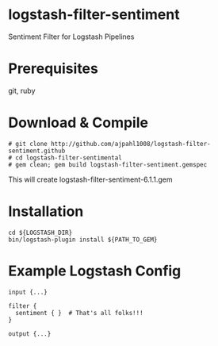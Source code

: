 # logstash-filter-sentiment
Sentiment Filter for Logstash Pipelines

# Prerequisites
git, ruby

# Download & Compile
```
# git clone http://github.com/ajpahl1008/logstash-filter-sentiment.github
# cd logstash-filter-sentimental
# gem clean; gem build logstash-filter-sentiment.gemspec
```
This will create logstash-filter-sentiment-6.1.1.gem

# Installation
```
cd ${LOGSTASH_DIR}
bin/logstash-plugin install ${PATH_TO_GEM}
```

# Example Logstash Config
```
input {...}

filter {
  sentiment { }  # That's all folks!!!
}

output {...}

```
